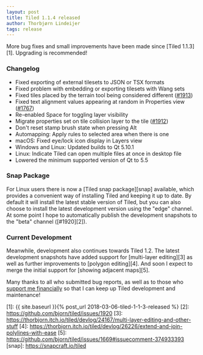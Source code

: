 ```yaml
---
layout: post
title: Tiled 1.1.4 released
author: Thorbjørn Lindeijer
tags: release
---
```


More bug fixes and small improvements have been made since [Tiled 1.1.3][1]. Upgrading is recommended!

### Changelog

* Fixed exporting of external tilesets to JSON or TSX formats
* Fixed problem with embedding or exporting tilesets with Wang sets
* Fixed tiles placed by the terrain tool being considered different ([#1913](https://github.com/bjorn/tiled/issues/1913))
* Fixed text alignment values appearing at random in Properties view ([#1767](https://github.com/bjorn/tiled/issues/1767))
* Re-enabled Space for toggling layer visibility
* Migrate properties set on tile collision layer to the tile ([#1912](https://github.com/bjorn/tiled/issues/1912))
* Don't reset stamp brush state when pressing Alt
* Automapping: Apply rules to selected area when there is one
* macOS: Fixed eye/lock icon display in Layers view
* Windows and Linux: Updated builds to Qt 5.10.1
* Linux: Indicate Tiled can open multiple files at once in desktop file
* Lowered the minimum supported version of Qt to 5.5

### Snap Package

For Linux users there is now a [Tiled snap package][snap] available, which provides a convenient way of installing Tiled and keeping it up to date. By default it will install the latest stable version of Tiled, but you can also choose to install the latest development version using the "edge" channel. At some point I hope to automatically publish the development snapshots to the "beta" channel ([#1920][2]).

### Current Development

Meanwhile, development also continues towards Tiled 1.2. The latest development snapshots have added support for [multi-layer editing][3] as well as further improvements to [polygon editing][4]. And soon I expect to merge the initial support for [showing adjacent maps][5].

Many thanks to all who submitted bug reports, as well as to those who [support me financially](https://www.patreon.com/bjorn) so that I can keep up Tiled development and maintenance!

[1]: {{ site.baseurl }}{% post_url 2018-03-06-tiled-1-1-3-released %}
[2]: https://github.com/bjorn/tiled/issues/1920
[3]: https://thorbjorn.itch.io/tiled/devlog/24167/multi-layer-editing-and-other-stuff
[4]: https://thorbjorn.itch.io/tiled/devlog/26226/extend-and-join-polylines-with-ease
[5]: https://github.com/bjorn/tiled/issues/1669#issuecomment-374933393
[snap]: https://snapcraft.io/tiled

